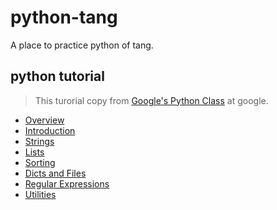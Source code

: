 # python-tang
A place to practice python of tang.


## python tutorial
> This turorial copy from [Google's Python Class](https://developers.google.com/edu/python/) at google.

- [Overview](./tutorial/overview.md)    
- [Introduction](./tutorial/introduction.md)   
- [Strings](./tutorial/strings.md)     
- [Lists](./tutorial/lists.md)    
- [Sorting](./tutorial/sorting.md)    
- [Dicts and Files](./tutorial/dict-file.md)    
- [Regular Expressions](./tutorial/regexp.md)     
- [Utilities](./tutorial/utilities.md)    

